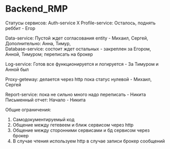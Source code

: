 # Backend_RMP

Статусы сервисов:
Auth-service X Profile-service: Осталось, поднять реббит - Егор

Data-service: Пустой ждет согласования entity - Михаил, Сергей, Дополнительно: Анна, Тимур,  
Database-service: состоит ждет остальных - закреплен за Егором, Анной, Тимуром; переписать на брокер

Log-service: Готов все функционируется и логируется - За Тимуром и Анной был

Proxy-geteway: делается через http пока статус нулевой - Михаил, Сергей 

Report-service: пока не сильно много надо переписать - Никита
Письменный отчет: Начало - Никита

Общие ограничения:
1. Самодокументируемый код
2. Общение между гетевеем и ближ сервисом через http 
3. Общение между сторонними сервисами и бд сервисом через брокер
4. В случае чтения используем http в случае записи брокер сообщений
